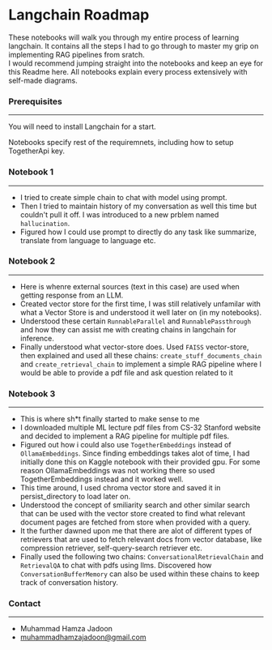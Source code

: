 # Langchain Roadmap
These notebooks will walk you through my entire process of learning langchain. It contains all the steps I had to go through to master my grip on implementing RAG pipelines from sratch.  
I would recommend jumping straight into the notebooks and keep an eye for this Readme here. All notebooks explain every process extensively with self-made diagrams.

### Prerequisites
-----------

You will need to install Langchain for a start.

Notebooks specify rest of the requiremnets, including how to setup TogetherApi key.

### Notebook 1
-----------

* I tried to create simple chain to chat with model using prompt.
* Then I tried to maintain history of my conversation as well this time but couldn't pull it off. I was introduced to a new prblem named ``hallucination``.
* Figured how I could use prompt to directly do any task like summarize, translate from language to language etc.


### Notebook 2
-----------

* Here is whenre external sources (text in this case) are used when getting response from an LLM.
* Created vector store for the first time, I was still relatively unfamilar with what a Vector Store is and understood it well later on (in my notebooks).
* Understood these certain ``RunnableParallel`` and ``RunnablePassthrough`` and how they can assist me with creating chains in langchain for inference.
* Finally understood what vector-store does. Used `FAISS` vector-store, then explained and used all these chains: `create_stuff_documents_chain` and `create_retrieval_chain` to implement a simple RAG pipeline where I would be able to provide a pdf file and ask question related to it


### Notebook 3
-----------

* This is where sh*t finally started to make sense to me
* I downloaded multiple ML lecture pdf files from CS-32 Stanford website and decided to implement a RAG pipeline for multiple pdf files.
* Figured out how i could also use ``TogetherEmbeddings`` instead of ``OllamaEmbeddings``. Since finding embeddings takes alot of time, I had initially done this on Kaggle notebook with their provided gpu. For some reason OllamaEmbeddings was not working there so used TogetherEmbeddings instead and it worked well.
* This time around, I used chroma vector store and saved it in persist_directory to load later on.
* Understood the concept of smiliarity search and other similar search that can be used with the vector store created to find what relevant document pages are fetched from store when provided with a query.
* It the further dawned upon me that there are alot of different types of retrievers that are used to fetch relevant docs from vector database, like compression retriever, self-query-search retriever etc.
* Finally used the following two chains: ``ConversationalRetrievalChain`` and ``RetrievalQA`` to chat with pdfs using llms. Discovered how ``ConversationBufferMemory`` can also be used within these chains to keep track of conversation history.


### Contact
-------------

* Muhammad Hamza Jadoon
* muhammadhamzajadoon@gmail.com


